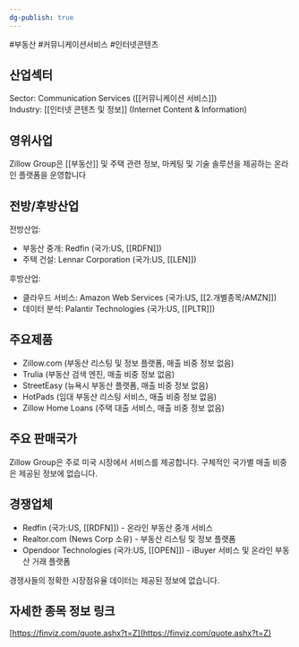 ```yaml
---
dg-publish: true
---
```

#부동산 #커뮤니케이션서비스 #인터넷콘텐츠


## 산업섹터

Sector: Communication Services ([[커뮤니케이션 서비스]])  
Industry: [[인터넷 콘텐츠 및 정보]] (Internet Content & Information)

## 영위사업

Zillow Group은 [[부동산]] 및 주택 관련 정보, 마케팅 및 기술 솔루션을 제공하는 온라인 플랫폼을 운영합니다

## 전방/후방산업

전방산업:

- 부동산 중개: Redfin (국가:US, [[RDFN]])
- 주택 건설: Lennar Corporation (국가:US, [[LEN]])

후방산업:

- 클라우드 서비스: Amazon Web Services (국가:US, [[2.개별종목/AMZN]])
- 데이터 분석: Palantir Technologies (국가:US, [[PLTR]])

## 주요제품

- Zillow.com (부동산 리스팅 및 정보 플랫폼, 매출 비중 정보 없음)
- Trulia (부동산 검색 엔진, 매출 비중 정보 없음)
- StreetEasy (뉴욕시 부동산 플랫폼, 매출 비중 정보 없음)
- HotPads (임대 부동산 리스팅 서비스, 매출 비중 정보 없음)
- Zillow Home Loans (주택 대출 서비스, 매출 비중 정보 없음)[](https://www.zillowgroup.com/about-us/business/)

## 주요 판매국가

Zillow Group은 주로 미국 시장에서 서비스를 제공합니다[](https://finance.yahoo.com/quote/Z/profile/?guccounter=1). 구체적인 국가별 매출 비중은 제공된 정보에 없습니다.

## 경쟁업체

- Redfin (국가:US, [[RDFN]]) - 온라인 부동산 중개 서비스
- Realtor.com (News Corp 소유) - 부동산 리스팅 및 정보 플랫폼
- Opendoor Technologies (국가:US, [[OPEN]]) - iBuyer 서비스 및 온라인 부동산 거래 플랫폼

경쟁사들의 정확한 시장점유율 데이터는 제공된 정보에 없습니다.

## 자세한 종목 정보 링크

[https://finviz.com/quote.ashx?t=Z](https://finviz.com/quote.ashx?t=Z)